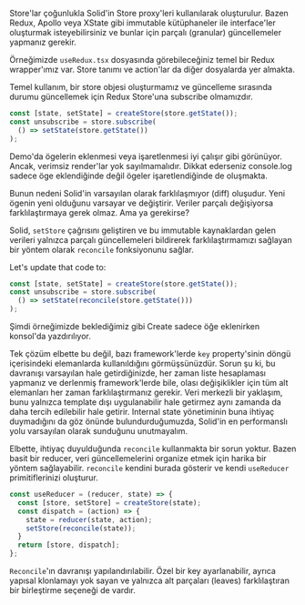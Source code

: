 Store'lar çoğunlukla Solid'in Store proxy'leri kullanılarak oluşturulur. Bazen Redux, Apollo veya XState gibi immutable kütüphaneler ile interface'ler oluşturmak isteyebilirsiniz ve bunlar için parçalı (granular) güncellemeler yapmanız gerekir.

Örneğimizde `useRedux.tsx` dosyasında görebileceğiniz temel bir Redux wrapper'ımız var. Store tanımı ve action'lar da diğer dosyalarda yer almakta.

Temel kullanım, bir store objesi oluşturmamız ve güncelleme sırasında durumu güncellemek için Redux Store'una subscribe olmamızdır.

```js
const [state, setState] = createStore(store.getState());
const unsubscribe = store.subscribe(
  () => setState(store.getState())
);
```
Demo'da ögelerin eklenmesi veya işaretlenmesi iyi çalışır gibi görünüyor. Ancak, verimsiz render'lar yok sayılmamalıdır. Dikkat ederseniz console.log sadece öge eklendiğinde değil ögeler işaretlendiğinde de oluşmakta.

Bunun nedeni Solid'in varsayılan olarak farklılaşmıyor (diff) oluşudur. Yeni ögenin yeni olduğunu varsayar ve değiştirir. Veriler parçalı değişiyorsa farklılaştırmaya gerek olmaz. Ama ya gerekirse?

Solid, `setStore` çağrısını geliştiren ve bu immutable kaynaklardan gelen verileri yalnızca parçalı güncellemeleri bildirerek farklılaştırmamızı sağlayan bir yöntem olarak `reconcile` fonksiyonunu sağlar.

Let's update that code to:
```js
const [state, setState] = createStore(store.getState());
const unsubscribe = store.subscribe(
  () => setState(reconcile(store.getState()))
);
```
Şimdi örneğimizde beklediğimiz gibi Create sadece öğe eklenirken konsol'da yazdırılıyor.

Tek çözüm elbette bu değil, bazı framework'lerde `key` property'sinin döngü içerisindeki elemanlarda kullanıldığını görmüşsünüzdür. Sorun şu ki, bu davranışı varsayılan hale getirdiğinizde, her zaman liste hesaplaması yapmanız ve derlenmiş framework'lerde bile, olası değişiklikler için tüm alt elemanları her zaman farklılaştırmanız gerekir. Veri merkezli bir yaklaşım, bunu yalnızca template dışı uygulanabilir hale getirmez aynı zamanda da daha tercih edilebilir hale getirir. Internal state yönetiminin buna ihtiyaç duymadığını da göz önünde bulundurduğumuzda, Solid'in en performanslı yolu varsayılan olarak sunduğunu unutmayalım.

Elbette, ihtiyaç duyulduğunda `reconcile` kullanmakta bir sorun yoktur. Bazen basit bir reducer, veri güncellemelerini organize etmek için harika bir yöntem sağlayabilir. `reconcile` kendini burada gösterir ve kendi `useReducer` primitiflerinizi oluşturur.

```js
const useReducer = (reducer, state) => {
  const [store, setStore] = createStore(state);
  const dispatch = (action) => {
    state = reducer(state, action);
    setStore(reconcile(state));
  }
  return [store, dispatch];
};
```

`Reconcile`'ın davranışı yapılandırılabilir. Özel bir key ayarlanabilir, ayrıca yapısal klonlamayı yok sayan ve yalnızca alt parçaları (leaves) farklılaştıran bir birleştirme seçeneği de vardır.